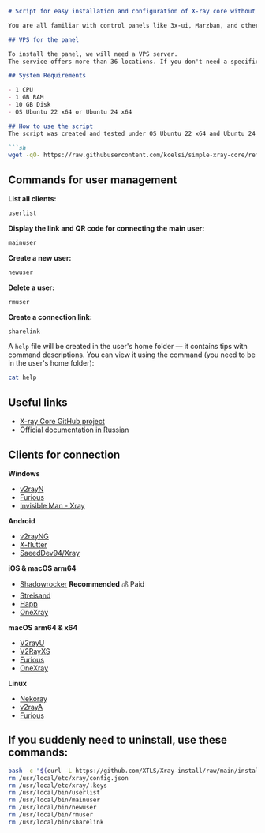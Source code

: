 ```md
# Script for easy installation and configuration of X-ray core without a graphical interface

You are all familiar with control panels like 3x-ui, Marzban, and others. All these panels are just graphical interfaces over the X-ray core and serve for convenient management, as well as for creating connections and settings. The core itself can work without any panels and be fully managed via the terminal. The main advantage of using a "bare" core is that you don't need to bother with domains and TLS certificates. The core itself can be installed and administered manually using the official documentation. This script is designed to simplify this task: it will automatically install the core on the server, create configuration files, and several executable files for convenient user management.

## VPS for the panel

To install the panel, we will need a VPS server.
The service offers more than 36 locations. If you don't need a specific country, choose the one closest to you.

## System Requirements

- 1 CPU
- 1 GB RAM
- 10 GB Disk
- OS Ubuntu 22 x64 or Ubuntu 24 x64

## How to use the script
The script was created and tested under OS Ubuntu 22 x64 and Ubuntu 24 x64. It may not work correctly on other OS. To download and run the script, use this command:

```sh
wget -qO- https://raw.githubusercontent.com/kcelsi/simple-xray-core/refs/heads/main/xray-install | bash
```

## Commands for user management

**List all clients:**

```sh
userlist
```

**Display the link and QR code for connecting the main user:**

```sh
mainuser
```

**Create a new user:**

```sh
newuser
```

**Delete a user:**

```sh
rmuser
```

**Create a connection link:**

```sh
sharelink
```

A `help` file will be created in the user's home folder — it contains tips with command descriptions. You can view it using the command (you need to be in the user's home folder):

```sh
cat help
```

## Useful links

- [X-ray Core GitHub project](https://github.com/XTLS/Xray-core)
- [Official documentation in Russian](https://xtls.github.io/ru/)

## Clients for connection

**Windows**

- [v2rayN](https://github.com/2dust/v2rayN)
- [Furious](https://github.com/LorenEteval/Furious)
- [Invisible Man - Xray](https://github.com/InvisibleManVPN/InvisibleMan-XRayClient)

**Android**

- [v2rayNG](https://github.com/2dust/v2rayNG)
- [X-flutter](https://github.com/XTLS/X-flutter)
- [SaeedDev94/Xray](https://github.com/SaeedDev94/Xray)

**iOS & macOS arm64**

- [Shadowrocker](https://apps.apple.com/us/app/shadowrocket/id932747118) **Recommended** 💰 Paid
- [Streisand](https://apps.apple.com/app/streisand/id6450534064)
- [Happ](https://apps.apple.com/app/happ-proxy-utility/id6504287215)
- [OneXray](https://github.com/OneXray/OneXray)

**macOS arm64 & x64**

- [V2rayU](https://github.com/yanue/V2rayU)
- [V2RayXS](https://github.com/tzmax/V2RayXS)
- [Furious](https://github.com/LorenEteval/Furious)
- [OneXray](https://github.com/OneXray/OneXray)

**Linux**

- [Nekoray](https://github.com/MatsuriDayo/nekoray)
- [v2rayA](https://github.com/v2rayA/v2rayA)
- [Furious](https://github.com/LorenEteval/Furious)

## If you suddenly need to uninstall, use these commands:
```sh
bash -c "$(curl -L https://github.com/XTLS/Xray-install/raw/main/install-release.sh)" @ remove
rm /usr/local/etc/xray/config.json
rm /usr/local/etc/xray/.keys
rm /usr/local/bin/userlist
rm /usr/local/bin/mainuser
rm /usr/local/bin/newuser
rm /usr/local/bin/rmuser
rm /usr/local/bin/sharelink
```
